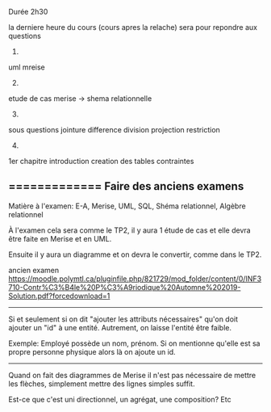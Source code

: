 Durée 2h30

la derniere heure du cours (cours apres la relache) sera pour repondre aux questions 

1.
uml 
mreise

2.
etude de cas
merise -> shema relationnelle

3.
sous questions
jointure
difference
division
projection
restriction

4.
1er chapitre
introduction
creation des tables
contraintes

=============
Faire des anciens examens
------------------

Matière à l'examen: E-A, Merise, UML, SQL, Shéma relationnel, Algèbre relationnel

À l'examen cela sera comme le TP2, il y aura 1 étude de cas et elle devra être faite en Merise et en UML.

Ensuite il y aura un diagramme et on devra le convertir, comme dans le TP2.

ancien examen https://moodle.polymtl.ca/pluginfile.php/821729/mod_folder/content/0/INF3710-Contr%C3%B4le%20P%C3%A9riodique%20Automne%202019-Solution.pdf?forcedownload=1

-----------

Si et seulement si on dit "ajouter les attributs nécessaires" qu'on doit ajouter un "id" à une entité. Autrement, on laisse l'entité être faible.

Exemple: Employé possède un nom, prénom. Si on mentionne qu'elle est sa propre personne physique alors là on ajoute un id.

----------
Quand on fait des diagrammes de Merise il n'est pas nécessaire de mettre les flèches, simplement mettre des lignes simples suffit.

Est-ce que c'est uni directionnel, un agrégat, une composition? Etc


